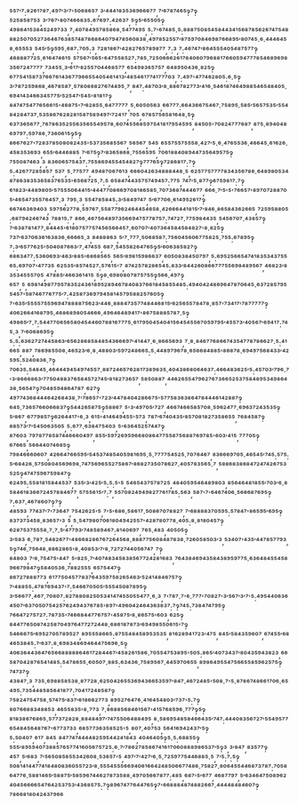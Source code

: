 ⁵⁵⁷′⁷:⁸²⁶¹⁷⁸⁷·⁴⁹⁷′³′⁷'⁵⁰⁶⁸⁶⁵⁷,³′⁴⁴⁴¹⁸³⁵³⁶⁹⁶⁶⁶⁷⁷,⁷′⁶⁷⁸⁷⁴⁶⁵‽⁷‽⁵²⁵⁸⁵⁸⁷⁵³,³′⁷⁶⁷'⁸⁰⁷⁴⁶⁶⁸³⁵:⁶⁷⁶⁹⁷:⁴²⁶³⁷,⁵‽⁵′⁶⁵⁵⁰⁵‽⁴⁹⁸⁶⁴¹⁵³⁸⁴⁵²⁴⁹⁷³³,⁷·⁴⁰⁷⁸⁴⁹⁵⁷⁸⁵⁸⁶⁸·⁵⁴⁷⁷⁴⁹⁵,⁵:⁷'⁶⁷⁴⁸⁵·⁵:⁸⁸⁸⁷⁵⁰⁸⁵⁴⁵⁸⁴⁴³⁴¹⁵⁶⁸⁷⁸⁵⁶²⁶⁷⁴⁷⁵⁴⁸⁸⁸²⁵⁰⁷⁰⁵²⁷³⁶⁴⁶⁷⁶³⁸⁵⁷⁴⁸⁷⁸⁶⁸⁶⁴⁰⁷⁹⁴⁷⁸⁵⁶⁰⁸³⁸·⁴⁹⁷⁸⁵²⁵⁵⁷′⁸⁷⁵⁹⁷⁰⁸⁴⁶⁹⁸⁷⁶⁶⁸⁹⁵′⁸⁰⁷⁴⁵·⁶·⁴⁴⁴⁶⁴⁵⁸·⁶⁵⁵⁵³,⁵⁴⁵′⁵‽⁵⁹⁵·⁶⁸⁷:⁷⁰⁵:³,⁷²⁸¹⁸⁶⁷′⁴²⁸²⁷⁶⁵⁷⁸⁹⁸⁷⁷,⁷:³,⁷:⁴⁶⁷⁴⁷′⁸⁶⁴⁵⁵⁵⁴⁰⁵⁴⁸⁷⁵⁷⁷‽⁴⁶⁸⁸⁸⁷⁷²⁵·⁶¹⁶⁴⁷⁴⁶¹⁵,⁵⁷⁵⁶⁷′⁵⁶⁵'⁶⁴⁷⁵⁵⁸⁵²⁷:⁷⁸⁵·⁷²⁵⁰⁶⁶⁶²⁶¹⁷⁸⁴⁰⁶⁰⁷⁹⁶⁸⁸¹⁷⁶⁶⁰⁵⁹⁴⁷⁷⁷⁸⁵⁴⁶⁸⁹⁶⁹⁸³⁵⁶⁷²⁴⁷⁷⁷⁷,⁷³⁴⁵⁵·³′⁶¹⁷′⁸²⁵⁵⁷⁰⁴⁴⁶⁸⁵⁷⁷,⁶⁵⁴⁹⁸³⁶⁵⁷⁵⁷,⁶⁴⁸⁹⁵⁰⁴³⁶·⁸²⁵‽⁶⁷⁷⁵⁴¹⁵⁸⁷³⁷⁶⁶⁷⁶¹⁴³⁶⁷⁷⁹⁶⁶⁵⁵⁴⁰⁵⁴⁶¹⁴¹³′⁴⁸⁵⁴⁶¹⁷⁷⁴¹⁷⁷⁷⁰³,⁷:⁴⁹⁷'⁴⁷⁷⁴⁶²⁸⁰⁵:⁶·⁵‽³′⁷⁸⁷²⁵⁹⁸⁶⁸·⁴⁶⁷⁸⁵⁸⁷·⁵⁷⁸⁰⁸⁶⁸²⁷⁶⁷⁴⁴⁹⁵·⁷,⁸⁴⁷:⁴⁸⁷⁰³′⁸·⁸⁸⁶⁷⁸²⁷⁷³′⁴¹⁶·⁵⁴⁶¹⁸⁷⁴⁶⁴⁹⁸⁸⁵⁴⁶⁵⁴⁸⁴⁰⁵·⁶⁹⁴¹⁴³⁴⁶⁶³⁴⁵⁷⁷⁵′⁵²⁵⁴⁷′⁵⁴⁵'⁸¹⁸¹⁷‽⁸⁴⁷⁴⁷⁵⁴⁷⁷⁶⁵⁶⁶¹⁵'⁴⁶⁸⁷⁵'⁷′⁶²⁸⁵⁵·⁶⁴⁷⁷⁷⁷⁷,⁵·⁶⁰⁵⁰⁵⁶³,⁶⁶⁷⁷⁷:⁶⁶⁴³⁶⁶⁷⁵⁴⁶⁷·⁷⁵⁸⁹⁵·⁵⁸⁵′⁵⁶⁵⁷⁵³⁵′⁵⁵⁴⁸⁴²⁸⁴⁷³⁷·⁵³⁵⁸⁶⁷⁶²⁸²⁸¹⁵⁸⁷⁵⁸⁹⁴⁹⁷′⁷²⁴¹⁷,⁷⁰⁵,⁶⁷⁸⁵⁷⁵⁶⁵⁸¹⁶⁴⁸·⁵‽⁶³⁷³⁶⁵⁶⁷⁷·⁷⁶⁷⁸⁶³⁵²⁵⁵⁶³⁵⁶⁵⁵⁴⁹⁵⁷⁸·⁶⁰⁷⁴⁵⁵⁶⁸⁵⁹⁷⁵⁴¹⁸¹⁷⁹⁵⁴⁵⁹⁵,⁸⁴⁵⁰⁵'⁷⁰⁸²⁴⁷⁷⁷⁶⁸⁷,⁸⁷⁵·⁸⁹⁴⁰⁴⁸⁶⁹⁷⁹⁷:⁵⁹⁷⁸⁶·⁷³⁶⁰⁶¹⁵‽⁵‽⁸⁶⁶⁷⁶²⁷'⁷²⁸³⁷⁸⁵⁰⁸⁰⁸²⁴³⁵'⁵³⁷³⁵⁶⁸⁵⁵⁶⁷,⁵⁶⁵⁶⁷,⁵⁴⁵,⁶⁵⁵⁷⁵⁵⁷⁵⁵⁵⁸·⁴²⁷′⁵·⁶·⁴⁷⁶⁵⁵³⁶·⁴⁶⁶⁴⁵·⁶¹⁶²⁶·⁴⁵⁸³⁵³⁶⁹³,⁶⁵⁵′⁶⁴⁴⁶⁸⁸⁵,⁷′⁶⁷⁵‽⁷′⁸³⁶⁵⁸⁶⁸·⁷⁵⁵⁶⁵⁹⁵,⁷⁰⁶¹⁸⁸⁴⁰⁸⁹⁴⁴⁷³⁵⁶⁴⁹⁵⁷⁵‽⁷⁵⁵⁰⁸⁷⁴⁶³,³,⁸³⁶⁰⁶⁵⁷⁵⁴³⁷:⁷⁵⁵⁸⁶⁹⁴⁵⁵⁴⁵⁴⁸²⁷‽⁷⁷⁷⁶⁵‽⁷²⁸⁶⁸¹⁷:⁷‽⁵:⁴²⁶⁷⁷²⁸⁵⁸⁵⁷,⁵³⁷,⁵·⁷⁷⁵⁷⁷,⁴⁹⁴⁸⁷⁰⁶⁷⁶¹³,⁶⁶⁶⁰⁴²⁶³⁴⁸⁸⁸⁴⁴⁸·⁵,⁶²⁵⁷⁷⁵⁷⁷⁷⁷⁸³⁴³⁵⁶⁷⁸⁶·⁶⁴⁸⁹⁸⁰⁵³⁴⁸⁷⁸⁶³⁸³⁵³⁶⁵⁸³⁷⁶⁵³⁵'⁶⁵⁶⁸⁷²⁵·⁷:⁵,⁶⁵⁸⁴⁷⁴⁴³⁵⁷⁵⁷⁴⁹⁴⁵⁷:⁷⁷⁵,⁷⁴⁷′⁵·⁸⁷⁷‽⁶⁷⁵⁹⁸¹⁷:⁷‽⁶¹⁸²³′⁴⁴⁸⁹⁸⁰⁵′⁵⁷⁵⁵⁵⁰⁶⁴⁴¹⁵′⁴⁴⁴⁷⁷⁰⁸⁶⁶⁹⁷⁰⁸¹⁸⁶⁵⁸⁵·⁷⁰⁷³⁶⁸⁷⁴⁴⁴⁶⁷⁷,⁶⁶⁶·⁷′⁵'⁵'⁷⁶⁶⁵⁷'⁸⁹⁷⁰⁷²⁸⁸⁷⁰⁵′⁴⁶⁵⁴⁷³⁵⁵⁷⁶⁴⁵⁷·³,⁷⁹⁵·³,⁵⁵⁴⁷⁸⁵⁸⁴⁵:³′⁵⁸⁴⁹⁷⁴⁷,⁵′⁶⁷⁷⁰⁶·⁶¹⁴⁹⁵²⁶¹⁷‽⁶⁶⁷⁴⁶³⁶⁹⁴⁰³,⁵⁹⁷⁵⁶²⁷⁷⁸·⁵⁹⁷⁶⁷·⁵⁵⁸⁷⁷⁹⁶²⁴⁶⁴⁴⁵⁴⁶⁵⁸·⁴²⁶⁶⁶⁴⁴¹⁸¹⁵′⁷′⁸⁴⁶·⁸⁶⁵⁸⁴³⁶²⁶⁶⁵,⁷²⁵⁹⁵⁸⁸⁰⁵:⁶⁸⁷⁹⁴²⁴⁶⁷⁴³,⁷⁸⁸¹⁵:⁷,⁸⁶⁶·⁴⁶⁷⁵⁶⁴⁸⁹⁷³⁵⁶⁶⁹⁴⁷⁵⁷⁷⁸⁷⁵⁷:⁷⁴⁷²⁷·⁷⁷⁵⁹⁸⁴⁴³⁵,⁵⁴⁵⁶⁷⁰⁷·⁴³⁸⁵⁷‽⁷′⁶³⁸⁷⁸¹⁴⁷⁷·⁸⁴⁴⁴⁵'⁶¹⁸⁰⁷⁵⁷⁷⁵⁷⁴⁵⁶⁵⁶⁶⁴⁵⁷·⁶⁰⁷⁰⁷′⁴⁰⁷³⁶⁴⁵⁸⁴⁵⁸⁴⁸²⁷'⁸·⁸²⁵‽⁷³⁷′⁶³⁷⁰⁶³⁶¹⁶³⁸³⁶·⁶⁶⁶⁶⁵·³,⁸⁴⁸⁸⁸⁶³,⁵′⁷·⁷⁷⁷·⁵⁰⁶⁸⁵⁸⁷:⁷⁵⁶⁰⁴⁵⁶⁰⁶⁷⁷⁵⁸²⁵·⁷⁵⁵:⁶⁷⁸⁹⁵‽⁷:³′⁶⁵⁷⁷⁶²⁵'⁵⁰⁴⁰⁸⁷⁶⁶³′⁷·⁴⁷⁴⁵⁵,⁶⁸⁷·⁵⁴⁵⁵⁸²⁶⁴⁷⁶⁵‽⁵′⁶⁰⁶³⁸⁵⁸²⁷‽⁶⁸⁶³⁴⁷⁷:⁵³⁶⁰⁶⁹³′⁴⁶³′⁸⁸⁵'⁶⁸⁶⁸⁵⁶⁵,⁵⁶⁵′⁸⁹⁸¹⁵⁹⁸⁶⁶³⁷,⁶⁰⁵⁰⁸³⁸⁴⁵⁰⁷⁹⁷,⁵:⁶⁹⁵²⁵⁶⁶⁵⁴⁷⁴¹⁸³⁵³⁴³⁷⁵⁵⁶⁵:⁶⁹⁷⁰⁷'⁴⁷⁷³⁵,⁶²⁵³⁵′⁸⁵⁷⁴⁵²⁷:⁵⁷⁶¹⁵'⁷,⁸⁷⁴²⁵⁷⁸²⁸⁶⁵⁴⁵:⁸³³′⁸⁴⁴²⁶⁰⁸⁶⁶⁷⁷⁷⁵⁵⁶⁹⁸⁴⁸⁹⁵⁶⁷,⁴⁶⁸²³′⁸³⁵³⁴⁵⁵⁵⁷⁰⁵,⁴⁷⁸⁸⁵′⁴⁶⁶³⁶¹⁴¹⁵,⁵‽⁸·⁶⁹⁸⁰⁸⁰⁷⁸⁷⁵⁷⁵⁵‽⁵⁶⁶·⁴⁹⁷‽⁶⁵⁷,⁵,⁶⁹⁸¹⁴⁹⁸⁷⁷⁹⁵⁷⁸³⁵²⁴³⁶¹⁸⁹⁵²⁸⁹⁴⁶⁷⁸⁴⁰⁸³⁷⁶⁶¹⁸⁴⁵⁸⁵⁵⁴⁸⁵:⁴⁹⁴⁰⁴²⁴⁸⁶⁹⁶⁴⁷⁸⁷⁰⁶⁴⁵·⁶³⁷²⁸⁵⁷⁹⁵⁵⁴⁵⁷'⁵⁸⁷⁴⁶⁷⁷⁶⁷⁷⁵′⁷:⁴²⁵⁸⁷³⁶⁹⁷⁹⁴⁵⁸¹⁴⁵⁷⁹⁵⁸⁸²⁵⁷⁶⁰⁵‽⁷'⁶³⁵′⁵⁵⁵⁵⁷⁵⁵⁹⁶⁹⁴⁷⁸⁸⁸⁸⁷⁵⁶²³′⁴⁴⁶·⁸⁸⁸⁴⁷³⁵⁷⁷⁴⁸⁴⁴⁶⁸¹⁵′⁶²⁵⁶⁵⁵⁷⁸⁴⁷⁸·⁸⁵⁷'⁷³⁴¹⁷′⁷⁸⁷⁷⁷⁷⁷‽⁴⁰⁶²⁶⁶⁴¹⁶⁸⁷⁹⁵·⁴⁶⁸⁶⁸⁹⁸⁰⁵⁴⁶⁶⁶·⁴⁹⁶⁴⁶⁴⁸⁹⁴¹⁷'⁸⁶⁷⁵⁸⁸⁸⁵⁷⁸⁷·⁵‽⁴⁹⁸⁶⁵′⁷·⁷:⁵⁴⁴⁷⁷⁰⁶⁵⁶⁵⁸⁰⁴⁵⁴⁴⁶⁰⁷⁸⁸¹⁶⁷⁷⁷⁵·⁶¹⁷⁹⁵⁰⁴⁵⁴⁰⁴¹⁵⁶⁴⁵⁴⁵⁵⁶⁷⁰⁵⁹⁷⁹⁵′⁴⁵⁵⁷³′⁴⁰⁵⁶⁷′⁶⁹⁴¹⁷:⁷⁴⁵·³,⁷′⁶⁰⁶⁸⁶⁹⁵‽⁵:⁵:⁶³⁶²⁷²⁷⁴⁴⁵⁸⁶³′⁶⁵⁶²⁸⁶⁸⁵⁸⁴⁸⁵⁴³⁶⁶⁶⁹⁷′⁴¹⁴⁴⁷·⁶·⁸⁶⁶⁵⁶⁹³,⁷·⁸·⁸⁴⁶⁷⁷⁶⁸⁶⁶⁷⁴³⁵⁴⁷⁷⁸⁷⁸⁶⁶²⁷·⁵:⁴¹⁶⁶⁵,⁸⁸⁷,⁷⁸⁶⁹⁸⁵⁵⁰⁸·⁴⁶⁵²³′⁶·⁸·⁴⁸⁸⁰³′⁵⁹⁷²⁴⁸⁶⁶⁵:⁵·⁴⁴⁸⁹⁷⁹⁶⁷⁸·⁶⁵⁶⁶⁸⁴⁸⁸⁵'⁸⁶⁸⁷⁸·⁶⁹⁴⁹⁷⁵⁶⁸⁴³³′⁴²⁵⁹⁵:⁵²⁴⁰⁸³⁶·⁷‽⁷⁰⁶³⁵:⁵⁴⁸⁴⁵·⁴⁶⁴⁴⁴⁹⁴⁵⁴⁹⁷⁴⁵⁵⁷·⁸⁸⁷²⁴⁶⁵⁷⁶²⁸¹⁷³⁸⁹⁸³⁵·⁴⁰⁴³⁸⁶⁸⁰⁶⁴⁶³⁷:⁴⁶⁶⁴⁸³⁶²⁵′⁵:⁴⁵⁷⁰³′⁷⁹⁶·⁷'³′⁸⁶⁶⁶⁸⁶³′⁷⁷⁵⁰⁴⁸⁸³⁷⁶⁵⁸⁴⁵⁷²⁷⁴⁵′⁸¹⁸²⁷³⁶⁵⁷,⁵⁸⁵⁰⁸⁸⁷,⁴⁴⁶²⁶⁵⁵⁴⁷⁹⁶²⁷⁶⁷³⁶⁶⁵²⁵³⁷⁵⁸⁴⁸⁹⁵³⁴⁹⁸⁶⁴³⁸·⁵⁶⁵⁴⁷‽⁷⁰⁴⁸⁵⁹⁴⁸⁶⁴⁷⁸⁷,⁶²⁷‽⁴⁹⁷⁷⁴³⁶⁸⁴⁴⁴⁶⁴²⁶⁸⁴³⁸·⁷′⁷⁸⁶⁵⁷'⁷²³′⁴⁴⁷⁸⁴⁰⁴²⁸⁶⁶⁷⁵'⁵⁷⁷⁵⁸³⁶³⁸⁶⁴⁷⁸⁴⁴⁴⁶¹⁴²⁸⁸⁷‽⁶⁴⁵·⁷³⁶⁵⁷⁶⁶⁰⁶⁶⁸³⁷‽⁵⁴⁴²⁶⁵⁸⁷⁵‽⁵⁸⁸⁶⁷,⁵'³′⁴⁹⁷⁰⁵′⁷²⁷,⁴⁶⁶⁷⁴⁶⁶⁵⁸⁵⁷⁰⁸·⁵⁹⁶²⁴⁷⁷·⁶⁹⁶³⁷²⁴³⁵³⁵‽⁵′⁸⁶⁷,⁶⁷⁷⁹⁸⁵⁷‽⁶²⁶⁴⁴¹⁷'⁶·³,⁶¹⁵'⁴¹⁴⁶⁴⁹⁴⁵⁵'⁵⁷³,⁷⁸⁷′⁶⁷⁴⁰⁴³⁵′⁸⁵⁷⁰⁸¹⁸²⁷³⁵⁸⁶⁵⁵,⁷⁶⁸⁴⁵⁸⁷‽⁸⁸⁵⁷³′⁷′⁵⁴⁵⁰⁶³⁵⁰⁵,⁵:⁶⁷⁷·⁶³⁸⁴⁷⁵⁴⁰³,⁵'⁶³⁶⁴⁵²⁵⁷⁴⁴⁷‽⁸⁷⁶⁰³,⁷⁹⁷⁸⁷⁷⁸⁵⁸⁷⁴⁴⁶⁶⁶⁰⁴⁹⁷,⁸⁵⁵′⁵⁹⁷²⁶⁹⁵⁹⁶⁶⁸⁰⁸⁶⁴⁷⁷⁵⁵⁸⁷⁵⁶⁸⁸⁷⁶⁹⁷⁸⁵'⁶⁰³′⁴¹⁵,⁷⁷⁷⁰⁵‽⁶⁷⁶⁶⁵,⁵⁶⁶⁴⁴⁰⁷⁴⁶⁸⁵‽⁷⁹⁸⁴⁶⁶⁶⁰⁶⁰⁷,⁴²⁶⁶⁴⁷⁶⁶⁵⁹⁵′⁵⁴⁵³⁷⁴⁸⁵⁴⁰⁵⁹⁸¹⁶⁹⁵·⁵·⁷⁷⁷⁷⁵⁴⁵²⁵·⁷⁰⁷⁶⁴⁶⁷,⁸³⁶⁶⁶⁹⁷⁰⁵·⁴⁶⁵⁴⁵′⁷⁴⁵:⁵⁷⁵:⁵′⁶⁸⁴²⁶·⁵⁷⁵⁰⁸⁰⁴⁵⁶⁹⁶⁹⁸·⁷⁴⁷⁵⁶⁹⁶⁵⁵²⁷⁵⁸⁶⁷′⁸⁶⁸²⁷³⁵⁰⁷⁸⁶²⁷·⁴⁰⁵⁷⁸³⁵⁶⁵·⁷,⁵⁸⁸⁶⁸³⁸⁶⁸⁴⁷²⁴⁷⁴²⁶⁷⁵³⁵²⁵‽⁴⁷⁴⁷⁵⁹⁶⁷⁵⁹⁸⁴⁷‽⁶²⁴⁹⁵:⁵⁵⁸¹⁸¹⁵⁸⁴⁴⁵³⁷,⁵³⁵′³′⁴²⁵′⁵:⁵:⁵'⁵,⁵⁴⁶⁵⁴³⁷⁵⁷⁸⁷²⁵,⁴⁸⁴⁰⁵⁹⁵⁴⁶⁴⁸⁹⁸⁰³,⁸⁵⁶⁴⁶⁴⁸¹⁸⁵⁵′⁷⁰³′⁶·⁸⁵⁸⁴⁶¹⁸³⁶⁶⁷²⁴⁵⁷⁸⁸⁴⁶⁷⁷,⁵⁷⁵⁵⁶¹⁵′⁷:⁷,⁵⁵⁷⁰⁸²⁴⁹⁴⁹⁸²⁷⁷⁶¹⁷⁸⁵:⁵⁶³,⁵⁸⁷'⁷'⁶⁴⁶⁷⁴⁰⁶·⁵⁶⁶⁶⁸⁷⁶⁹⁵‽⁷:⁶³⁷·⁴⁶⁷⁸⁶⁰⁷‽⁷‽⁴⁸⁵⁹³,⁷⁷⁴³⁷′⁷'⁷³⁶⁴⁷,⁷⁵⁴²⁶²⁵'⁵,⁷'⁵'⁶⁸⁶·⁵⁸⁶¹⁷·⁵⁰⁸⁶⁷⁰⁷⁸⁸²⁷,⁷′⁶⁸⁸⁸⁸³⁷⁰⁵⁹⁵:⁵⁷⁸⁴⁷'⁸⁶⁵⁹⁵′⁶⁹⁵‽⁸³⁷³⁷³⁴⁵⁸·⁸³⁶⁵⁷'³,⁵,⁵·⁵⁴⁷⁹⁸⁰⁷⁰⁶¹⁸⁰⁴⁹⁴²⁵⁵⁷'⁴²⁸⁷⁸⁰⁷⁷⁸·⁴⁰⁵:⁸·⁸¹⁸⁰⁴⁵⁷‽⁶²⁸⁷⁵³⁷⁵⁵⁵⁸·⁷·⁷·⁵′⁴⁷⁷⁹³′⁷⁴⁸⁵⁸⁹⁴⁶⁷:⁸¹⁴⁰⁶⁹⁷,⁷⁶⁵·⁴⁸³,⁴⁰⁵⁰⁵‽³′⁵⁸³,⁶·⁷⁸⁷·⁵⁴⁸²⁶⁷⁷'⁴⁸⁶⁶⁸²⁸⁶⁷⁶⁷²⁶⁴⁵⁶⁸·⁸⁸⁸⁷⁷⁵⁶⁰⁸⁴⁸⁷⁸³⁸·⁷²⁶⁰⁵⁸⁵⁰³′³,⁵³⁴⁰⁷'⁴³⁵′⁴⁴⁷⁸⁵⁷⁷⁹³,⁵‽⁷⁴⁶·⁷⁵⁶⁴⁸·⁸⁸⁶²⁸⁶⁵'⁸·⁴⁰⁸⁵³′⁷′⁸·⁷²⁷²⁷⁴⁴⁰⁵⁶⁷⁴⁷,⁷‽⁸⁴⁸⁰³,⁷′⁸·⁷⁵⁴⁷⁵'⁴⁴⁷,⁵'⁸²⁵·⁷′⁴⁰⁷⁴⁸³⁴⁵⁸³⁸⁵⁶⁷⁷²⁴²⁸¹⁶⁸³,⁷⁶⁴³⁸⁴⁶⁹⁴³⁵⁸⁴³⁸⁹⁵⁹⁷⁷⁵·⁶³⁶⁴⁸⁴⁵⁵⁴⁵⁸⁹⁶⁶⁷⁹⁸⁴⁷‽⁵⁸⁴⁰⁵³⁶·⁷⁸⁸²⁵⁵⁵,⁶⁵⁷⁵⁴⁴⁷‽⁸⁶⁷²⁷⁸⁸⁸⁷⁷³,⁶¹⁷⁷⁵⁰⁴⁵⁷⁷⁸³⁷⁶⁴³⁵⁹⁷⁵⁸²⁶⁵⁴⁶³′⁵²⁴¹⁴⁸⁴⁶⁷⁵⁷‽⁷′⁴⁸⁸⁵⁵:⁴⁷⁸⁷⁶⁹⁴³⁷'⁷:⁵⁴⁶⁶⁷⁰⁵⁰⁵′⁵⁵⁵⁴⁵⁰⁸⁷⁸⁹⁵‽³′⁵⁶⁶⁷⁷·⁴⁶⁷·⁷⁰⁸⁰⁷:⁸²⁷⁸⁸⁰⁸²⁵⁰⁵³⁴¹⁴⁷⁴⁵⁵⁰⁵⁵⁴⁷⁷·⁶·³,⁷'⁷⁸⁷·⁷'⁶·⁷⁷⁷'⁷⁰⁸²⁷'³′⁵⁶⁷′³′⁷'⁵:⁴⁹⁵⁴⁴⁰⁶³⁶⁴⁵⁰⁷′⁶³⁷⁰⁵⁰⁷⁵⁴²⁵⁷⁶²⁴⁹⁴³⁷⁶⁷⁸⁵'⁸⁹⁷'⁴⁹⁶⁰⁴²⁴⁶⁴³⁶³⁸³⁷:⁷‽⁷⁴⁵:⁷³⁸⁴⁷⁴⁷⁹⁵‽⁷⁶⁶⁴⁷²⁷⁵⁷²⁷:⁷⁸⁷³⁵'⁷⁴⁶⁶⁸⁴⁴⁷⁷⁶⁷⁵⁷'⁴⁵⁸⁷⁵′⁸·⁸⁶⁵⁷⁵'⁶⁰³,⁶²⁵‽⁸⁴⁴⁷⁷⁶⁵⁰⁸⁷⁴²⁵⁸⁷⁰⁴⁹⁷⁶⁴⁷⁷²⁷²⁴⁴⁸·⁶⁸⁶¹⁸⁷⁸⁷³′⁶⁹⁴⁹⁸⁵⁵⁰⁶¹⁵'⁷‽⁵⁴⁶⁶⁶⁷⁵′⁶⁹⁵²⁷⁰⁵⁷⁸⁹⁵²⁷,⁸⁹⁵⁵⁵⁸⁶⁶⁵:⁸⁷⁵⁵⁴⁸⁴⁵⁸⁹⁵³⁵³⁵,⁸¹⁶²⁸⁹⁴¹⁷²³′⁴⁷⁵,⁸⁴⁵′⁵⁸⁴³⁵⁹⁶⁰⁷,⁶⁷⁴⁵⁵′⁶⁸⁴⁶⁵³⁸⁴⁵:⁷′⁶³⁷:⁸·⁶⁹⁸³⁴⁸⁶⁹⁴⁶⁴⁴⁷⁵⁶⁹⁶·⁵‽⁴⁰⁶³⁶⁴⁴³⁶⁴⁷⁶⁵⁶⁶⁸⁸⁸⁸⁸⁶⁴⁶¹⁷²⁸⁴⁴⁶⁷′⁴⁵⁸²⁶¹⁵⁸⁶·⁷⁰⁵⁵⁴⁷⁵³⁸⁹⁵'⁵⁰⁵:⁸⁶⁵′⁴⁰⁷³⁴³⁷′⁸⁰⁴³⁵⁹⁴³⁸²³,⁶⁶⁵⁸⁷⁰⁴²⁸⁷⁶⁵⁴¹⁴⁸⁵:⁵⁴⁷⁸⁶⁵⁵·⁶⁰⁵⁰⁷·⁸⁸⁵:⁶³⁴³⁶·⁷⁵⁸⁹⁵⁶⁷·⁴⁴⁵⁹⁷⁰⁶⁵⁵,⁸⁹⁸⁶⁴⁹⁵⁵⁴⁷⁵⁶⁶⁵⁵⁸⁵⁹⁶²⁵⁷⁵‽⁷⁴⁷³⁷‽⁴³⁸⁴⁷·³,⁷³⁵·⁶⁹⁸⁸⁵⁸⁵³⁸·⁸⁷⁷²⁸·⁶²⁵⁰⁴²⁶⁵⁵³⁶⁹⁴³⁶⁶⁵³⁵⁹⁷′⁸⁴⁷·⁴⁶⁷²⁴⁸⁵'⁵⁰⁸·⁷'⁵·⁸⁷⁸⁶⁷⁴⁸⁶⁶¹⁷⁰⁶·⁶⁵⁴⁹⁵:⁷³⁵⁴⁴⁸⁵⁸⁵⁶⁴¹⁸⁷⁷:⁷⁰⁴¹⁷²⁴⁸⁵⁸⁷‽⁷⁵⁸²⁴⁷⁵⁴⁷⁵⁸·⁵⁷⁴⁷⁵′⁸³⁷′⁶¹⁸⁶⁶²⁷⁷³,⁸⁹⁵²⁷⁶⁴⁷⁶·⁴¹⁶⁴⁵⁴⁸⁰³′⁷³⁷'⁵:⁷‽⁸⁰⁷⁶⁶⁸⁸³⁴⁸⁸⁵³,⁴⁶⁵⁵⁸³⁵'⁸·⁷⁷³,⁷·⁸⁶⁸⁸⁵⁶⁸⁴⁶¹⁵⁶⁷'⁴¹⁵⁷⁶⁸⁵⁹⁶·⁷⁷⁷‽⁵‽⁸¹⁸³⁸⁶⁷⁶⁸⁶⁵·⁵⁷⁷³⁷²⁸²⁸·⁸⁸⁴⁸⁴⁹⁷′⁷⁴⁷⁵⁵⁰⁶⁴⁸⁸⁴⁹⁵,⁸·⁵⁸⁶⁹⁵⁴⁸⁵⁸⁴⁶⁶⁴³⁵′⁷⁴⁷:⁴⁴⁴⁰⁸³⁵⁶⁷²⁷′⁵⁵⁴⁹⁵⁷⁷⁶⁵⁴⁸⁴⁵⁶⁴⁸⁷⁶⁷'⁶⁷⁷³⁷³³,⁶⁸⁵⁷⁷³⁶³⁵⁸⁵²⁵'⁵,⁸⁰⁷·⁴⁰⁷⁵³,⁵⁶⁴¹⁶⁹⁴²⁴³⁷′⁵‽⁵:⁵⁰⁴⁰⁷,⁶¹⁷,⁸⁴⁵,⁸⁴⁷⁷⁴⁷⁴⁴⁴⁴⁸²⁵⁹⁵⁴⁴²⁴¹⁸⁴³,⁴⁰⁴⁶⁴⁰⁵‽⁵·⁵:⁶⁸⁸⁵⁵‽⁵⁵⁵′⁸⁹⁵⁹⁴⁰⁷³⁸⁸⁵⁷⁶⁵⁷⁷⁴¹⁶⁰⁵⁶⁷⁵⁷²⁵:⁶·⁷′⁷⁸⁶²⁷⁸⁵⁸⁶⁷⁴¹⁶¹⁷⁰⁶⁰⁸⁸⁸⁹⁸⁶⁵³⁷′⁵‽³,³′⁸⁴⁷,⁸³⁵⁷⁷‽⁴⁵⁷,⁵′⁶⁸³,⁷′⁵⁶⁵⁰⁸⁵⁸⁵⁵³⁴²⁶⁰⁸·⁵³⁶⁵⁷'⁵,⁴⁹⁷′⁷′⁴²⁷′⁶·⁵·⁷²⁵⁹⁷⁷⁵⁴⁴⁶⁸⁸⁵·⁵,⁷′⁵:⁷:⁵‽⁵⁰⁸¹⁴¹⁴⁴⁷⁷⁴¹⁸⁴⁸⁰⁸³⁶⁰⁵⁵⁷²³′⁸·⁵⁵⁵⁴⁵⁵⁵⁶⁶⁹⁴⁰⁶¹⁶⁶⁴²⁴⁸⁵⁰⁶⁶⁷⁷⁴⁸⁶·⁷⁵⁸²⁷·⁸⁰⁶⁴⁵⁵⁴⁴⁶⁸⁷³⁷⁸⁷:⁷⁰⁵⁸⁶⁴⁷⁷⁶·⁵⁸⁸¹⁴⁶⁵′⁵⁸⁸⁷⁵′⁵⁸⁵⁹⁶⁷⁴⁴⁶²⁷⁸⁷³⁵⁸⁸·⁴⁹⁷⁰⁵⁶⁶⁷⁸⁷⁷:⁴⁸⁵,⁶⁸⁷'⁵′⁶⁷⁷,⁴⁶⁸⁷⁷⁹⁷,⁵′⁶³⁴⁶⁴⁷⁵⁰⁸⁹⁶²⁴⁰⁴⁵⁶⁶⁶⁶⁵⁴⁷⁶⁴²⁵³⁷⁵³′⁴³⁶⁸⁵⁷⁵:⁷‽⁸⁹⁶⁷⁴⁷⁷⁶⁴⁴⁷⁶⁵‽⁷'⁶⁶⁸⁸⁸⁴⁸⁷⁴⁸⁸²⁶⁶⁷·⁴⁴⁴⁴⁸⁴⁸⁴⁶⁰⁷‽⁷⁸⁶⁶⁸¹⁸⁰⁴²⁴³⁷⁹⁶⁶
